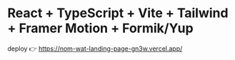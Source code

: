 # React + TypeScript + Vite + Tailwind + Framer Motion + Formik/Yup
deploy 👉 https://nom-wat-landing-page-gn3w.vercel.app/


